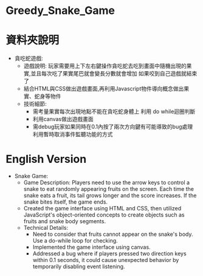 # Greedy_Snake_Game
# 資料夾說明
* 貪吃蛇遊戲:
  * 遊戲說明: 玩家需要用上下左右鍵操作貪吃蛇去吃到畫面中隨機出現的果實,並且每次吃了果實尾巴就會變長分數就會增加 如果咬到自己遊戲就結束了
  * 結合HTML與CSS做出遊戲畫面,再利用Javascript物件導向概念做出果實、蛇身等物件
  * 技術細節:
    * 需考量果實每次出現地點不能在貪吃蛇身體上 利用 do while迴圈判斷
    * 利用canvas做出遊戲畫面
    * 需debug玩家如果同時在0.1內按了兩次方向鍵有可能導致的bug處理 利用暫時取消事件監聽功能的方式

# English Version
* Snake Game:
  * Game Description: Players need to use the arrow keys to control a snake to eat randomly appearing fruits on the screen. Each time the snake eats a fruit, its tail grows longer and      the score increases. If the snake bites itself, the game ends.
  * Created the game interface using HTML and CSS, then utilized JavaScript's object-oriented concepts to create objects such as fruits and snake body segments.
  * Technical Details:
    * Need to consider that fruits cannot appear on the snake's body. Use a do-while loop for checking.
    * Implemented the game interface using canvas.
    * Addressed a bug where if players pressed two direction keys within 0.1 seconds, it could cause unexpected behavior by temporarily disabling event listening.
